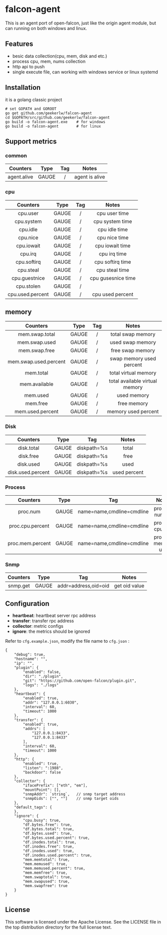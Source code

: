 # falcon-agent

This is an agent port of open-falcon, just like the origin agent module, but can running on both windows and linux.

## Features

* besic data collection(cpu, mem, disk and etc.)
* process cpu, mem, nums collection
* http api to push
* single execute file, can working with windows service or linux systemd

## Installation

it is a golang classic project

``` shell
# set GOPATH and GOROOT
go get github.com/geekerlw/falcon-agent
cd $GOPATH/src/github.com/geekerlw/falcon-agent
go build -o falcon-agent.exe 	# for windows
go build -o falcon-agent 		# for linux
```



## Support metrics

### common

|  Counters   | Type  | Tag  |     Notes      |
| :---------: | :---: | :--: | :------------: |
| agent.alive | GAUGE |  /   | agent is alive |

### cpu

|     Counters     | Type  | Tag  |       Notes        |
| :--------------: | :---: | :--: | :----------------: |
|     cpu.user     | GAUGE |  /   |   cpu user time    |
|    cpu.system    | GAUGE |  /   |  cpu system time   |
|     cpu.idle     | GAUGE |  /   |   cpu idle time    |
|     cpu.nice     | GAUGE |  /   |   cpu nice time    |
|    cpu.iowait    | GAUGE |  /   |  cpu iowait time   |
|     cpu.irq      | GAUGE |  /   |    cpu irq time    |
|   cpu.softirq    | GAUGE |  /   |  cpu softirq time  |
|    cpu.steal     | GAUGE |  /   |   cpu steal time   |
|  cpu.guestnice   | GAUGE |  /   | cpu gusesnice time |
|    cpu.stolen    | GAUGE |  /   |                    |
| cpu.used.percent | GAUGE |  /   |  cpu used percent  |

## memory

|       Counters        | Type  | Tag  |             Notes              |
| :-------------------: | :---: | :--: | :----------------------------: |
|    mem.swap.total     | GAUGE |  /   |       total swap memory        |
|     mem.swap.used     | GAUGE |  /   |        used swap memory        |
|     mem.swap.free     | GAUGE |  /   |        free swap memory        |
| mem.swap.used.percent | GAUGE |  /   |    swap memory used percent    |
|       mem.total       | GAUGE |  /   |      total virtual memory      |
|     mem.available     | GAUGE |  /   | total available virtual memory |
|       mem.used        | GAUGE |  /   |          used memory           |
|       mem.free        | GAUGE |  /   |          free memory           |
|   mem.used.percent    | GAUGE |  /   |      memory used percent       |

### Disk

|     Counters      | Type  |     Tag     |    Notes     |
| :---------------: | :---: | :---------: | :----------: |
|    disk.total     | GAUGE | diskpath=%s |    total     |
|     disk.free     | GAUGE | diskpath=%s |     free     |
|     disk.used     | GAUGE | diskpath=%s |     used     |
| disk.used.percent | GAUGE | diskpath=%s | used percent |

### Process

|     Counters     | Type  |            Tag            |       Notes        |
| :--------------: | :---: | :-----------------------: | :----------------: |
|     proc.num     | GAUGE | name=name,cmdline=cmdline |   process number   |
| proc.cpu.percent | GAUGE | name=name,cmdline=cmdline |  process cpu use   |
| proc.mem.percent | GAUGE | name=name,cmdline=cmdline | process memory use |

### Snmp

| Counters | Type  |         Tag          |     Notes     |
| :------: | :---: | :------------------: | :-----------: |
| snmp.get | GAUGE | addr=address,oid=oid | get oid value |


## Configuration

* **heartbeat**: heartbeat server rpc address
* **transfer**: transfer rpc address
* **collector**: metric configs
* **ignore**: the metrics should be ignored

Refer to `cfg.example.json`, modify the file name to `cfg.json` :

```config
{
    "debug": true,
    "hostname": "",
    "ip": "",
    "plugin": {
        "enabled": false,
        "dir": "./plugin",
        "git": "https://github.com/open-falcon/plugin.git",
        "logs": "./logs"
    },
    "heartbeat": {
        "enabled": true,
        "addr": "127.0.0.1:6030",
        "interval": 60,
        "timeout": 1000
    },
    "transfer": {
        "enabled": true,
        "addrs": [
            "127.0.0.1:8433",
            "127.0.0.1:8433"
        ],
        "interval": 60,
        "timeout": 1000
    },
    "http": {
        "enabled": true,
        "listen": ":1988",
        "backdoor": false
    },
    "collector": {
        "ifacePrefix": ["eth", "em"],
        "mountPoint": [],
        "snmpAddr": `string`,	// snmp target address
        "snmpOids": ["", ""]	// snmp target oids
    },
    "default_tags": {
    },
    "ignore": {
        "cpu.busy": true,
        "df.bytes.free": true,
        "df.bytes.total": true,
        "df.bytes.used": true,
        "df.bytes.used.percent": true,
        "df.inodes.total": true,
        "df.inodes.free": true,
        "df.inodes.used": true,
        "df.inodes.used.percent": true,
        "mem.memtotal": true,
        "mem.memused": true,
        "mem.memused.percent": true,
        "mem.memfree": true,
        "mem.swaptotal": true,
        "mem.swapused": true,
        "mem.swapfree": true
    }
}

```

## License

This software is licensed under the Apache License. See the LICENSE file in the top distribution directory for the full license text.